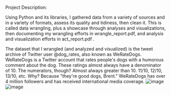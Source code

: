 Project Description:

Using Python and its libraries, I gathered data from a variety of sources and in a variety of formats, assess its quality and tidiness, then clean it.
This is called data wrangling, plus a showcase through analyses and visualizations, then documenting my wrangling efforts in wrangle_report.pdf, and analysis and visualization efforts in act_report.pdf .

The dataset that I wrangled (and analyzed and visualized) is the tweet archive of Twitter user @dog_rates, also known as WeRateDogs. WeRateDogs is a Twitter account that rates people's dogs with a humorous comment about the dog. These ratings almost always have a denominator of 10. The numerators, though? Almost always greater than 10. 11/10, 12/10, 13/10, etc. Why? Because "they're good dogs, Brent." WeRateDogs has over 4 million followers and has received international media coverage.
![image](https://user-images.githubusercontent.com/61247704/109453319-6b410280-7a5a-11eb-9515-56e6bc86a990.png)
![image](https://user-images.githubusercontent.com/61247704/109453218-2b7a1b00-7a5a-11eb-9eea-b1f388d7a88a.png)
